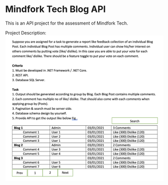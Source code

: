 ﻿# Mindfork Tech Blog API
This is an API project for the assessment of Mindfork Tech.

Project Description:
![](Mindfork.png)